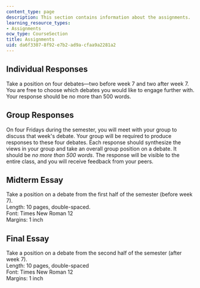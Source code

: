 ```yaml
---
content_type: page
description: This section contains information about the assignments.
learning_resource_types:
- Assignments
ocw_type: CourseSection
title: Assignments
uid: da6f3307-8f92-e7b2-ad9a-cfaa9a2281a2
---
```


Individual Responses
--------------------

Take a position on four debates—two before week 7 and two after week 7. You are free to choose which debates you would like to engage further with. Your response should be no more than 500 words.

Group Responses
---------------

On four Fridays during the semester, you will meet with your group to discuss that week's debate. Your group will be required to produce responses to these four debates. Each response should synthesize the views in your group and take an overall group position on a debate. It should be _no more than 500 words_. The response will be visible to the entire class, and you will receive feedback from your peers.

Midterm Essay
-------------

Take a position on a debate from the first half of the semester (before week 7).  
Length: 10 pages, double-spaced.  
Font: Times New Roman 12  
Margins: 1 inch

Final Essay
-----------

Take a position on a debate from the second half of the semester (after week 7).  
Length: 10 pages, double-spaced  
Font: Times New Roman 12  
Margins: 1 inch